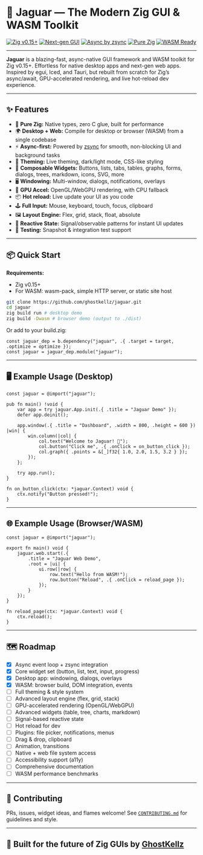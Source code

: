 # 🐆 Jaguar — The Modern Zig GUI & WASM Toolkit

[![Zig v0.15+](https://img.shields.io/badge/zig-0.15+-f7a41d?logo=zig\&logoColor=white)](https://ziglang.org/)
[![Next-gen GUI](https://img.shields.io/badge/GUI-modern-blueviolet)]()
[![Async by zsync](https://img.shields.io/badge/async-zsync-blue)]()
[![Pure Zig](https://img.shields.io/badge/pure-zig-success)]()
[![WASM Ready](https://img.shields.io/badge/wasm-ready-purple)]()

---

**Jaguar** is a blazing-fast, async-native GUI framework and WASM toolkit for Zig v0.15+. Effortless for native desktop apps and next-gen web apps. Inspired by egui, Iced, and Tauri, but rebuilt from scratch for Zig’s async/await, GPU-accelerated rendering, and live hot-reload dev experience.

---

## ✨ Features

* 🐆 **Pure Zig:** Native types, zero C glue, built for performance
* 🌍 **Desktop + Web:** Compile for desktop or browser (WASM) from a single codebase
* ⚡ **Async-first:** Powered by [zsync](https://github.com/ghostkellz/zsync) for smooth, non-blocking UI and background tasks
* 🎨 **Theming:** Live theming, dark/light mode, CSS-like styling
* 🧩 **Composable Widgets:** Buttons, lists, tabs, tables, graphs, forms, dialogs, trees, markdown, icons, SVG, more
* 🖥️ **Windowing:** Multi-window, dialogs, notifications, overlays
* 🚀 **GPU Accel:** OpenGL/WebGPU rendering, with CPU fallback
* 📦 **Hot reload:** Live update your UI as you code
* 🕹️ **Full Input:** Mouse, keyboard, touch, focus, clipboard
* 🖼️ **Layout Engine:** Flex, grid, stack, float, absolute
* 🧬 **Reactive State:** Signal/observable patterns for instant UI updates
* 🧪 **Testing:** Snapshot & integration test support

---

## 📦 Quick Start

**Requirements:**

* Zig v0.15+
* For WASM: wasm-pack, simple HTTP server, or static site host

```sh
git clone https://github.com/ghostkellz/jaguar.git
cd jaguar
zig build run # desktop demo
zig build -Dwasm # browser demo (output to ./dist)
```

Or add to your build.zig:

```zig
const jaguar_dep = b.dependency("jaguar", .{ .target = target, .optimize = optimize });
const jaguar = jaguar_dep.module("jaguar");
```

---

## 🖥️ Example Usage (Desktop)

```zig
const jaguar = @import("jaguar");

pub fn main() !void {
    var app = try jaguar.App.init(.{ .title = "Jaguar Demo" });
    defer app.deinit();

    app.window(.{ .title = "Dashboard", .width = 800, .height = 600 }) |win| {
        win.column(|col| {
            col.text("Welcome to Jaguar! 🚀");
            col.button("Click me", .{ .onClick = on_button_click });
            col.graph({ .points = &[_]f32{ 1.0, 2.0, 1.5, 3.2 } });
        });
    };

    try app.run();
}

fn on_button_click(ctx: *jaguar.Context) void {
    ctx.notify("Button pressed!");
}
```

---

## 🌐 Example Usage (Browser/WASM)

```zig
const jaguar = @import("jaguar");

export fn main() void {
    jaguar.web.start(.{
        .title = "Jaguar Web Demo",
        .root = |ui| {
            ui.row(|row| {
                row.text("Hello from WASM!");
                row.button("Reload", .{ .onClick = reload_page });
            });
        }
    });
}

fn reload_page(ctx: *jaguar.Context) void {
    ctx.reload();
}
```

---

## 🗺️ Roadmap

* [x] Async event loop + zsync integration
* [x] Core widget set (button, list, text, input, progress)
* [x] Desktop app: windowing, dialogs, overlays
* [x] WASM: browser build, DOM integration, events
* [ ] Full theming & style system
* [ ] Advanced layout engine (flex, grid, stack)
* [ ] GPU-accelerated rendering (OpenGL/WebGPU)
* [ ] Advanced widgets (table, tree, charts, markdown)
* [ ] Signal-based reactive state
* [ ] Hot reload for dev
* [ ] Plugins: file picker, notifications, menus
* [ ] Drag & drop, clipboard
* [ ] Animation, transitions
* [ ] Native + web file system access
* [ ] Accessibility support (a11y)
* [ ] Comprehensive documentation
* [ ] WASM performance benchmarks

---

## 🤝 Contributing

PRs, issues, widget ideas, and flames welcome!
See [`CONTRIBUTING.md`](CONTRIBUTING.md) for guidelines and style.

---

## 🐆 Built for the future of Zig GUIs by [GhostKellz](https://github.com/ghostkellz)

